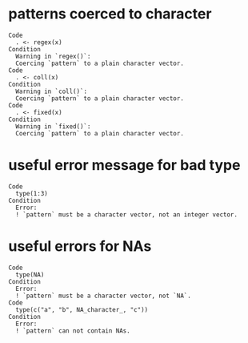 # patterns coerced to character

    Code
      . <- regex(x)
    Condition
      Warning in `regex()`:
      Coercing `pattern` to a plain character vector.
    Code
      . <- coll(x)
    Condition
      Warning in `coll()`:
      Coercing `pattern` to a plain character vector.
    Code
      . <- fixed(x)
    Condition
      Warning in `fixed()`:
      Coercing `pattern` to a plain character vector.

# useful error message for bad type

    Code
      type(1:3)
    Condition
      Error:
      ! `pattern` must be a character vector, not an integer vector.

# useful errors for NAs

    Code
      type(NA)
    Condition
      Error:
      ! `pattern` must be a character vector, not `NA`.
    Code
      type(c("a", "b", NA_character_, "c"))
    Condition
      Error:
      ! `pattern` can not contain NAs.

